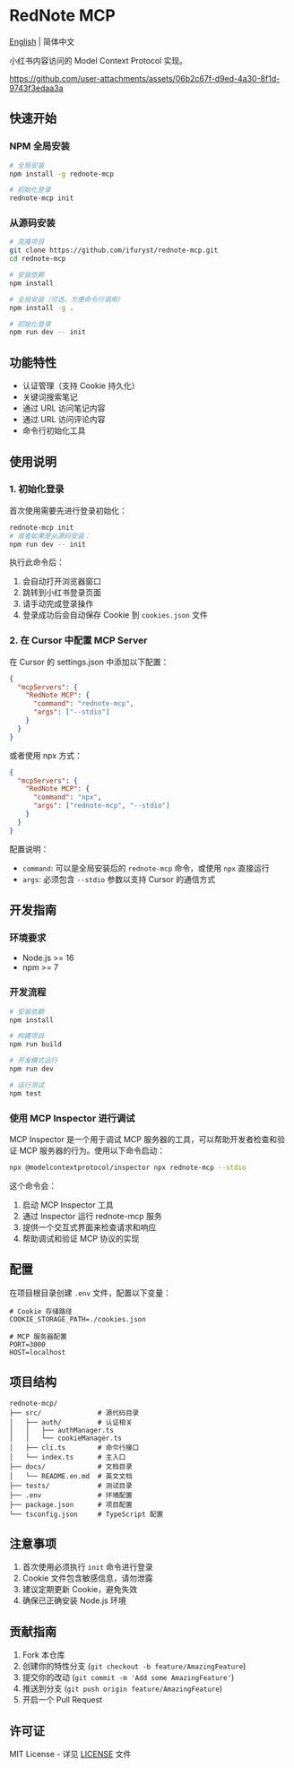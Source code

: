 # RedNote MCP

[English](https://github.com/iFurySt/RedNote-MCP/blob/main/docs/README.en.md) | 简体中文

小红书内容访问的 Model Context Protocol 实现。

https://github.com/user-attachments/assets/06b2c67f-d9ed-4a30-8f1d-9743f3edaa3a

## 快速开始

### NPM 全局安装

```bash
# 全局安装
npm install -g rednote-mcp

# 初始化登录
rednote-mcp init
```

### 从源码安装

```bash
# 克隆项目
git clone https://github.com/ifuryst/rednote-mcp.git
cd rednote-mcp

# 安装依赖
npm install

# 全局安装（可选，方便命令行调用）
npm install -g .

# 初始化登录
npm run dev -- init
```

## 功能特性

- 认证管理（支持 Cookie 持久化）
- 关键词搜索笔记
- 通过 URL 访问笔记内容
- 通过 URL 访问评论内容
- 命令行初始化工具

## 使用说明

### 1. 初始化登录

首次使用需要先进行登录初始化：

```bash
rednote-mcp init
# 或者如果是从源码安装：
npm run dev -- init
```

执行此命令后：
1. 会自动打开浏览器窗口
2. 跳转到小红书登录页面
3. 请手动完成登录操作
4. 登录成功后会自动保存 Cookie 到 `cookies.json` 文件

### 2. 在 Cursor 中配置 MCP Server

在 Cursor 的 settings.json 中添加以下配置：

```json
{
  "mcpServers": {
    "RedNote MCP": {
      "command": "rednote-mcp",
      "args": ["--stdio"]
    }
  }
}
```

或者使用 npx 方式：

```json
{
  "mcpServers": {
    "RedNote MCP": {
      "command": "npx",
      "args": ["rednote-mcp", "--stdio"]
    }
  }
}
```

配置说明：
- `command`: 可以是全局安装后的 `rednote-mcp` 命令，或使用 `npx` 直接运行
- `args`: 必须包含 `--stdio` 参数以支持 Cursor 的通信方式

## 开发指南

### 环境要求

- Node.js >= 16
- npm >= 7

### 开发流程

```bash
# 安装依赖
npm install

# 构建项目
npm run build

# 开发模式运行
npm run dev

# 运行测试
npm test
```

### 使用 MCP Inspector 进行调试

MCP Inspector 是一个用于调试 MCP 服务器的工具，可以帮助开发者检查和验证 MCP 服务器的行为。使用以下命令启动：

```bash
npx @modelcontextprotocol/inspector npx rednote-mcp --stdio
```

这个命令会：
1. 启动 MCP Inspector 工具
2. 通过 Inspector 运行 rednote-mcp 服务
3. 提供一个交互式界面来检查请求和响应
4. 帮助调试和验证 MCP 协议的实现

## 配置

在项目根目录创建 `.env` 文件，配置以下变量：

```
# Cookie 存储路径
COOKIE_STORAGE_PATH=./cookies.json

# MCP 服务器配置
PORT=3000
HOST=localhost
```

## 项目结构

```
rednote-mcp/
├── src/              # 源代码目录
│   ├── auth/         # 认证相关
│   │   ├── authManager.ts
│   │   └── cookieManager.ts
│   ├── cli.ts        # 命令行接口
│   └── index.ts      # 主入口
├── docs/             # 文档目录
│   └── README.en.md  # 英文文档
├── tests/            # 测试目录
├── .env              # 环境配置
├── package.json      # 项目配置
└── tsconfig.json     # TypeScript 配置
```

## 注意事项

1. 首次使用必须执行 `init` 命令进行登录
2. Cookie 文件包含敏感信息，请勿泄露
3. 建议定期更新 Cookie，避免失效
4. 确保已正确安装 Node.js 环境

## 贡献指南

1. Fork 本仓库
2. 创建你的特性分支 (`git checkout -b feature/AmazingFeature`)
3. 提交你的改动 (`git commit -m 'Add some AmazingFeature'`)
4. 推送到分支 (`git push origin feature/AmazingFeature`)
5. 开启一个 Pull Request

## 许可证

MIT License - 详见 [LICENSE](LICENSE) 文件 
